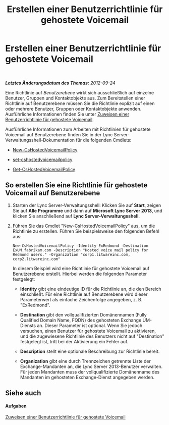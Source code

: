 ﻿---
title: Erstellen einer Benutzerrichtlinie für gehostete Voicemail
TOCTitle: Erstellen einer Benutzerrichtlinie für gehostete Voicemail
ms:assetid: 39018a7c-e0c3-46a2-be4e-05604ec67a50
ms:mtpsurl: https://technet.microsoft.com/de-de/library/Gg425867(v=OCS.15)
ms:contentKeyID: 49293703
ms.date: 05/19/2016
mtps_version: v=OCS.15
ms.translationtype: HT
---

# Erstellen einer Benutzerrichtlinie für gehostete Voicemail

 

_**Letztes Änderungsdatum des Themas:** 2012-09-24_

Eine Richtlinie auf *Benutzerebene* wirkt sich ausschließlich auf einzelne Benutzer, Gruppen und Kontaktobjekte aus. Zum Bereitstellen einer Richtlinie auf Benutzerebene müssen Sie die Richtlinie explizit auf einen oder mehrere Benutzer, Gruppen oder Kontaktobjekte anwenden. Ausführliche Informationen finden Sie unter [Zuweisen einer Benutzerrichtlinie für gehostete Voicemail](lync-server-2013-assign-a-per-user-hosted-voice-mail-policy.md).

Ausführliche Informationen zum Arbeiten mit Richtlinien für gehostete Voicemail auf Benutzerebene finden Sie in der Lync Server-Verwaltungsshell-Dokumentation für die folgenden Cmdlets:

  - [New-CsHostedVoicemailPolicy](https://docs.microsoft.com/en-us/powershell/module/skype/New-CsHostedVoicemailPolicy)

  - [set-cshostedvoicemailpolicy](https://docs.microsoft.com/en-us/powershell/module/skype/Set-CsHostedVoicemailPolicy)

  - [Get-CsHostedVoicemailPolicy](https://docs.microsoft.com/en-us/powershell/module/skype/Get-CsHostedVoicemailPolicy)

## So erstellen Sie eine Richtlinie für gehostete Voicemail auf Benutzerebene

1.  Starten der Lync Server-Verwaltungsshell: Klicken Sie auf **Start**, zeigen Sie auf **Alle Programme** und dann auf **Microsoft Lync Server 2013**, und klicken Sie anschließend auf **Lync Server-Verwaltungsshell**.

2.  Führen Sie das Cmdlet "New-CsHostedVoicemailPolicy" aus, um die Richtlinie zu erstellen. Führen Sie beispielsweise den folgenden Befehl aus:
    
        New-CsHostedVoicemailPolicy -Identity ExRedmond -Destination ExUM.fabrikam.com -Description "Hosted voice mail policy for Redmond users." -Organization "corp1.litwareinc.com, corp2.litwareinc.com"
    
    In diesem Beispiel wird eine Richtlinie für gehostete Voicemail auf Benutzerebene erstellt. Hierbei werden die folgenden Parameter festgelegt:
    
      - **Identity** gibt eine eindeutige ID für die Richtlinie an, die den Bereich einschließt. Für eine Richtlinie auf Benutzerebene wird dieser Parameterwert als einfache Zeichenfolge angegeben, z. B. "ExRedmond".
    
      - **Destination** gibt den vollqualifizierten Domänennamen (Fully Qualified Domain Name, FQDN) des gehosteten Exchange UM-Diensts an. Dieser Parameter ist optional. Wenn Sie jedoch versuchen, einen Benutzer für gehostete Voicemail zu aktivieren, und die zugewiesene Richtlinie des Benutzers nicht auf "Destination" festgelegt ist, tritt bei der Aktivierung ein Fehler auf.
    
      - **Description** stellt eine optionale Beschreibung zur Richtlinie bereit.
    
      - **Organization** gibt eine durch Trennzeichen getrennte Liste der Exchange-Mandanten an, die Lync Server 2013-Benutzer verwalten. Für jeden Mandanten muss der vollqualifizierte Domänenname des Mandanten im gehosteten Exchange-Dienst angegeben werden.

## Siehe auch

#### Aufgaben

[Zuweisen einer Benutzerrichtlinie für gehostete Voicemail](lync-server-2013-assign-a-per-user-hosted-voice-mail-policy.md)

